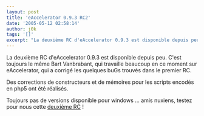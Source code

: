 ```yaml
---
layout: post
title: 'eAccelerator 0.9.3 RC2'
date: '2005-05-12 02:58:14'
author: j0k
tags: '[]'
excerpt: "La deuxième RC d'eAccelerator 0.9.3 est disponible depuis peu.   C'est toujours le même Bart Vanbrabant, qui travaille beaucoup en ce moment sur eAccelerator, qui a corrigé les quelques buGs trouvés dans le premier RC.  \n  \nDes corrections de constructeurs et de mémoires pour les scripts encodés en php5 ont été réalisés.  \n  \nToujours pas de      …"
---
```


La deuxième RC d'eAccelerator 0.9.3 est disponible depuis peu.   C'est toujours le même Bart Vanbrabant, qui travaille beaucoup en ce moment sur eAccelerator, qui a corrigé les quelques buGs trouvés dans le premier RC.

Des corrections de constructeurs et de mémoires pour les scripts encodés en php5 ont été réalisés.

Toujours pas de versions disponible pour windows ... amis nuxiens, testez pour nous cette [deuxième RC](http://sourceforge.net/project/showfiles.php?group_id=122249) !
